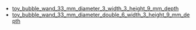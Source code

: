 * [toy_bubble_wand_33_mm_diameter_3_width_3_height_9_mm_depth](toy_bubble_wand_33_mm_diameter_3_width_3_height_9_mm_depth)
* [toy_bubble_wand_33_mm_diameter_double_6_width_3_height_9_mm_depth](toy_bubble_wand_33_mm_diameter_double_6_width_3_height_9_mm_depth)
